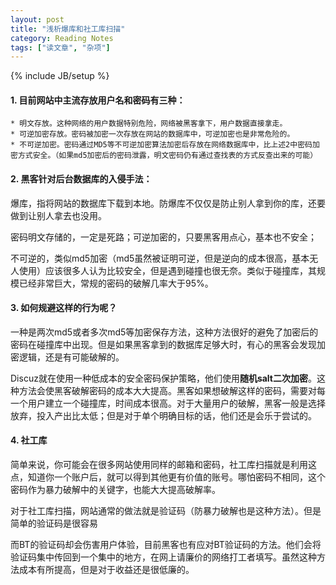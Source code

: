 ```yaml
---
layout: post
title: "浅析爆库和社工库扫描"
category: Reading Notes
tags: ["读文章", "杂项"]
---
```

{% include JB/setup %}

#### 1. 目前网站中主流存放用户名和密码有三种：
	* 明文存放。这种网络的用户数据特别危险，网络被黑客拿下，用户数据直接拿走。
	* 可逆加密存放。密码被加密一次存放在网站的数据库中，可逆加密也是非常危险的。
	* 不可逆加密。密码通过MD5等不可逆加密算法加密后存放在网络数据库中，比上述2中密码加密方式安全。（如果md5加密后的密码泄露，明文密码仍有通过查找表的方式反查出来的可能）

#### 2. 黑客针对后台数据库的入侵手法：
爆库，指将网站的数据库下载到本地。防爆库不仅仅是防止别人拿到你的库，还要做到让别人拿去也没用。

密码明文存储的，一定是死路；可逆加密的，只要黑客用点心，基本也不安全；

不可逆的，类似md5加密（md5虽然被证明可逆，但是逆向的成本很高，基本无人使用）应该很多人认为比较安全，但是遇到碰撞也很无奈。类似于碰撞库，其规模已经非常巨大，常规的密码的破解几率大于95%。

#### 3. 如何规避这样的行为呢？
一种是两次md5或者多次md5等加密保存方法，这种方法很好的避免了加密后的密码在碰撞库中出现。但是如果黑客拿到的数据库足够大时，有心的黑客会发现加密逻辑，还是有可能破解的。

Discuz就在使用一种低成本的安全密码保护策略，他们使用**随机salt二次加密**。这种方法会使黑客破解密码的成本大大提高。黑客如果想破解这样的密码，需要对每一个用户建立一个碰撞库，时间成本很高。对于大量用户的破解，黑客一般是选择放弃，投入产出比太低；但是对于单个明确目标的话，他们还是会乐于尝试的。

#### 4. 社工库
简单来说，你可能会在很多网站使用同样的邮箱和密码，社工库扫描就是利用这点，知道你一个账户后，就可以得到其他更有价值的账号。哪怕密码不相同，这个密码作为暴力破解中的关键字，也能大大提高破解率。

对于社工库扫描，网站通常的做法就是验证码（防暴力破解也是这种方法）。但是简单的验证码是很容易

而BT的验证码却会伤害用户体验，目前黑客也有应对BT验证码的方法。他们会将验证码集中传回到一个集中的地方，在网上请廉价的网络打工者填写。虽然这种方法成本有所提高，但是对于收益还是很低廉的。
